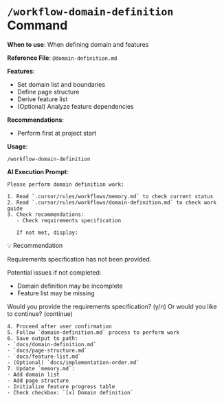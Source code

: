 # `/workflow-domain-definition` Command

**When to use**: When defining domain and features

**Reference File**: `@domain-definition.md`

**Features**:

- Set domain list and boundaries
- Define page structure
- Derive feature list
- (Optional) Analyze feature dependencies

**Recommendations**:

- Perform first at project start

**Usage**:

```
/workflow-domain-definition
```

**AI Execution Prompt**:

```
Please perform domain definition work:

1. Read `.cursor/rules/workflows/memory.md` to check current status
2. Read `.cursor/rules/workflows/domain-definition.md` to check work guide
3. Check recommendations:
   - Check requirements specification

   If not met, display:
```

💡 Recommendation

Requirements specification has not been provided.

Potential issues if not completed:

- Domain definition may be incomplete
- Feature list may be missing

Would you provide the requirements specification? (y/n)
Or would you like to continue? (continue)

```
4. Proceed after user confirmation
5. Follow `domain-definition.md` process to perform work
6. Save output to path:
- `docs/domain-definition.md`
- `docs/page-structure.md`
- `docs/feature-list.md`
- (Optional) `docs/implementation-order.md`
7. Update `memory.md`:
- Add domain list
- Add page structure
- Initialize feature progress table
- Check checkbox: `[x] Domain definition`
```
